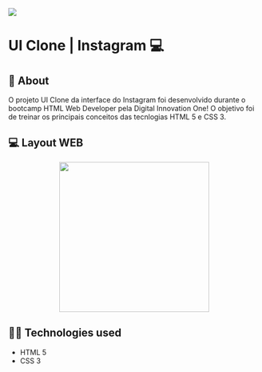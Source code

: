 ![](C:\Users\ViniV\Documents\estudos\clone-instagram\img\instagram-logo.png)

# UI Clone | Instagram 💻 

## 📝 About
O projeto UI Clone da interface do Instagram foi desenvolvido durante o bootcamp HTML Web Developer pela Digital Innovation One! O objetivo foi de treinar os principais conceitos das tecnlogias HTML 5 e CSS 3.

## 💻 Layout WEB
<p align="center"> 
    <img width:"460" height="300" src="assets/to_readme/layout.jpeg">
</p>

## 👨‍💻 Technologies used
+ HTML 5
+ CSS 3